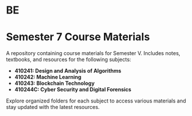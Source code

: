 # BE
<!DOCTYPE html>
<html lang="en">
<head>
    <meta charset="UTF-8">
    <meta name="viewport" content="width=device-width, initial-scale=1.0">
</head>
<body>
    <h1>Semester 7 Course Materials</h1>
    <p>A repository containing course materials for Semester V. Includes notes, textbooks, and resources for the following subjects:</p>
    <ul>
        <li><strong>410241: Design and Analysis of Algorithms</strong></li>
        <li><strong>410242: Machine Learning</strong></li>
        <li><strong>410243: Blockchain Technology</strong></li>
        <li><strong>410244C: Cyber Security and Digital Forensics</strong></li>
    </ul>
    <p>Explore organized folders for each subject to access various materials and stay updated with the latest resources.</p>
</body>
</html>
